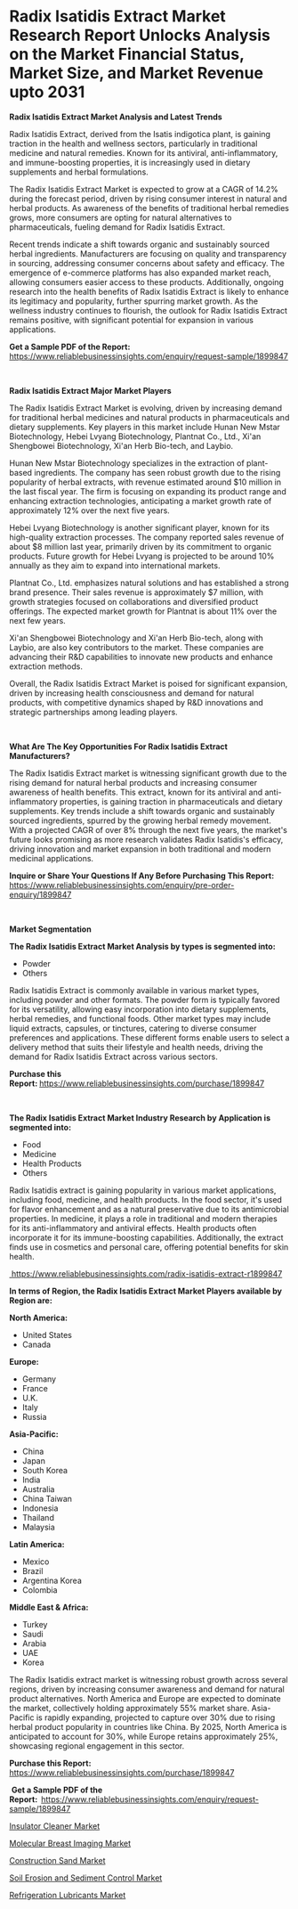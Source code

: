 <p><h1>Radix Isatidis Extract Market Research Report Unlocks Analysis on the Market Financial Status, Market Size, and Market Revenue upto 2031</h1></p><p><strong>Radix Isatidis Extract Market Analysis and Latest Trends</strong></p>
<p><p>Radix Isatidis Extract, derived from the Isatis indigotica plant, is gaining traction in the health and wellness sectors, particularly in traditional medicine and natural remedies. Known for its antiviral, anti-inflammatory, and immune-boosting properties, it is increasingly used in dietary supplements and herbal formulations. </p><p>The Radix Isatidis Extract Market is expected to grow at a CAGR of 14.2% during the forecast period, driven by rising consumer interest in natural and herbal products. As awareness of the benefits of traditional herbal remedies grows, more consumers are opting for natural alternatives to pharmaceuticals, fueling demand for Radix Isatidis Extract.</p><p>Recent trends indicate a shift towards organic and sustainably sourced herbal ingredients. Manufacturers are focusing on quality and transparency in sourcing, addressing consumer concerns about safety and efficacy. The emergence of e-commerce platforms has also expanded market reach, allowing consumers easier access to these products. Additionally, ongoing research into the health benefits of Radix Isatidis Extract is likely to enhance its legitimacy and popularity, further spurring market growth. As the wellness industry continues to flourish, the outlook for Radix Isatidis Extract remains positive, with significant potential for expansion in various applications.</p></p>
<p><strong>Get a Sample PDF of the Report:&nbsp;</strong> <a href="https://www.reliablebusinessinsights.com/enquiry/request-sample/1899847?utm_campaign=1109&utm_medium=2&utm_source=Github&utm_content=ia&utm_term=13112024&utm_id=radix-isatidis-extract">https://www.reliablebusinessinsights.com/enquiry/request-sample/1899847</a></p>
<p>&nbsp;</p>
<p><strong>Radix Isatidis Extract Major Market Players</strong></p>
<p><p>The Radix Isatidis Extract Market is evolving, driven by increasing demand for traditional herbal medicines and natural products in pharmaceuticals and dietary supplements. Key players in this market include Hunan New Mstar Biotechnology, Hebei Lvyang Biotechnology, Plantnat Co., Ltd., Xi'an Shengbowei Biotechnology, Xi'an Herb Bio-tech, and Laybio.</p><p>Hunan New Mstar Biotechnology specializes in the extraction of plant-based ingredients. The company has seen robust growth due to the rising popularity of herbal extracts, with revenue estimated around $10 million in the last fiscal year. The firm is focusing on expanding its product range and enhancing extraction technologies, anticipating a market growth rate of approximately 12% over the next five years.</p><p>Hebei Lvyang Biotechnology is another significant player, known for its high-quality extraction processes. The company reported sales revenue of about $8 million last year, primarily driven by its commitment to organic products. Future growth for Hebei Lvyang is projected to be around 10% annually as they aim to expand into international markets.</p><p>Plantnat Co., Ltd. emphasizes natural solutions and has established a strong brand presence. Their sales revenue is approximately $7 million, with growth strategies focused on collaborations and diversified product offerings. The expected market growth for Plantnat is about 11% over the next few years.</p><p>Xi'an Shengbowei Biotechnology and Xi'an Herb Bio-tech, along with Laybio, are also key contributors to the market. These companies are advancing their R&D capabilities to innovate new products and enhance extraction methods.</p><p>Overall, the Radix Isatidis Extract Market is poised for significant expansion, driven by increasing health consciousness and demand for natural products, with competitive dynamics shaped by R&D innovations and strategic partnerships among leading players.</p></p>
<p>&nbsp;</p>
<p><strong>What Are The Key Opportunities For Radix Isatidis Extract Manufacturers?</strong></p>
<p><p>The Radix Isatidis Extract market is witnessing significant growth due to the rising demand for natural herbal products and increasing consumer awareness of health benefits. This extract, known for its antiviral and anti-inflammatory properties, is gaining traction in pharmaceuticals and dietary supplements. Key trends include a shift towards organic and sustainably sourced ingredients, spurred by the growing herbal remedy movement. With a projected CAGR of over 8% through the next five years, the market's future looks promising as more research validates Radix Isatidis's efficacy, driving innovation and market expansion in both traditional and modern medicinal applications.</p></p>
<p><strong>Inquire or Share Your Questions If Any Before Purchasing This Report:</strong> <a href="https://www.reliablebusinessinsights.com/enquiry/pre-order-enquiry/1899847?utm_campaign=1109&utm_medium=2&utm_source=Github&utm_content=ia&utm_term=13112024&utm_id=radix-isatidis-extract">https://www.reliablebusinessinsights.com/enquiry/pre-order-enquiry/1899847</a></p>
<p>&nbsp;</p>
<p><strong>Market Segmentation</strong></p>
<p><strong>The Radix Isatidis Extract Market Analysis by types is segmented into:</strong></p>
<p><ul><li>Powder</li><li>Others</li></ul></p>
<p><p>Radix Isatidis Extract is commonly available in various market types, including powder and other formats. The powder form is typically favored for its versatility, allowing easy incorporation into dietary supplements, herbal remedies, and functional foods. Other market types may include liquid extracts, capsules, or tinctures, catering to diverse consumer preferences and applications. These different forms enable users to select a delivery method that suits their lifestyle and health needs, driving the demand for Radix Isatidis Extract across various sectors.</p></p>
<p><strong>Purchase this Report:&nbsp;</strong><a href="https://www.reliablebusinessinsights.com/purchase/1899847?utm_campaign=1109&utm_medium=2&utm_source=Github&utm_content=ia&utm_term=13112024&utm_id=radix-isatidis-extract">https://www.reliablebusinessinsights.com/purchase/1899847</a></p>
<p>&nbsp;</p>
<p><strong>The Radix Isatidis Extract Market Industry Research by Application is segmented into:</strong></p>
<p><ul><li>Food</li><li>Medicine</li><li>Health Products</li><li>Others</li></ul></p>
<p><p>Radix Isatidis extract is gaining popularity in various market applications, including food, medicine, and health products. In the food sector, it's used for flavor enhancement and as a natural preservative due to its antimicrobial properties. In medicine, it plays a role in traditional and modern therapies for its anti-inflammatory and antiviral effects. Health products often incorporate it for its immune-boosting capabilities. Additionally, the extract finds use in cosmetics and personal care, offering potential benefits for skin health.</p></p>
<p><a href="https://www.reliablebusinessinsights.com/radix-isatidis-extract-r1899847?utm_campaign=1109&utm_medium=2&utm_source=Github&utm_content=ia&utm_term=13112024&utm_id=radix-isatidis-extract">&nbsp;https://www.reliablebusinessinsights.com/radix-isatidis-extract-r1899847</a></p>
<p><strong>In terms of Region, the Radix Isatidis Extract Market Players available by Region are:</strong></p>
<p>
    <p> <strong> North America: </strong>
        <ul>
            <li>United States</li>
            <li>Canada</li>
        </ul>
        </p> 
    <p> <strong> Europe: </strong>
        <ul>
            <li>Germany</li>
            <li>France</li>
            <li>U.K.</li>
            <li>Italy</li>
            <li>Russia</li>
        </ul>
        </p> 
    <p> <strong> Asia-Pacific: </strong>
        <ul>
            <li>China</li>
            <li>Japan</li>
            <li>South Korea</li>
            <li>India</li>
            <li>Australia</li>
            <li>China Taiwan</li>
            <li>Indonesia</li>
            <li>Thailand</li>
            <li>Malaysia</li>
        </ul>
        </p> 
    <p> <strong> Latin America: </strong>
        <ul>
            <li>Mexico</li>
            <li>Brazil</li>
            <li>Argentina Korea</li>
            <li>Colombia</li>
        </ul>
        </p> 
    <p> <strong> Middle East & Africa: </strong>
        <ul>
            <li>Turkey</li>
            <li>Saudi</li>
            <li>Arabia</li>
            <li>UAE</li>
            <li>Korea</li>
        </ul>
    </p>
    </p>
<p><p>The Radix Isatidis extract market is witnessing robust growth across several regions, driven by increasing consumer awareness and demand for natural product alternatives. North America and Europe are expected to dominate the market, collectively holding approximately 55% market share. Asia-Pacific is rapidly expanding, projected to capture over 30% due to rising herbal product popularity in countries like China. By 2025, North America is anticipated to account for 30%, while Europe retains approximately 25%, showcasing regional engagement in this sector.</p></p>
<p><strong>Purchase this Report: </strong><a href="https://www.reliablebusinessinsights.com/purchase/1899847?utm_campaign=1109&utm_medium=2&utm_source=Github&utm_content=ia&utm_term=13112024&utm_id=radix-isatidis-extract">https://www.reliablebusinessinsights.com/purchase/1899847</a></p>
<p>&nbsp;<strong>Get a Sample PDF of the Report:&nbsp;&nbsp;</strong><a href="https://www.reliablebusinessinsights.com/enquiry/request-sample/1899847?utm_campaign=1109&utm_medium=2&utm_source=Github&utm_content=ia&utm_term=13112024&utm_id=radix-isatidis-extract">https://www.reliablebusinessinsights.com/enquiry/request-sample/1899847</a></p>
<p><strong></strong></p>
<p><p><a href="https://github.com/AshikRahman665/Market-Research-Report-List-1/blob/main/insulator-cleaner-market.md?utm_campaign=1109&utm_medium=2&utm_source=Github&utm_content=ia&utm_term=13112024&utm_id=radix-isatidis-extract">Insulator Cleaner Market</a></p><p><a href="https://issuu.com/reportprime-2/docs/molecular-breast-imaging-market-siz_e3d956456f67d5?utm_campaign=1109&utm_medium=2&utm_source=Github&utm_content=ia&utm_term=13112024&utm_id=radix-isatidis-extract">Molecular Breast Imaging Market</a></p><p><a href="https://www.linkedin.com/pulse/unveiling-market-trends-global-construction-sand-growth-xjj4c?utm_campaign=1109&utm_medium=2&utm_source=Github&utm_content=ia&utm_term=13112024&utm_id=radix-isatidis-extract">Construction Sand Market</a></p><p><a href="https://github.com/edwinseeleyor/Market-Research-Report-List-1/blob/main/soil-erosion-and-sediment-control-market.md?utm_campaign=1109&utm_medium=2&utm_source=Github&utm_content=ia&utm_term=13112024&utm_id=radix-isatidis-extract">Soil Erosion and Sediment Control Market</a></p><p><a href="https://www.linkedin.com/pulse/refrigeration-lubricants-market-global-regional-analysis-lkvuc?utm_campaign=1109&utm_medium=2&utm_source=Github&utm_content=ia&utm_term=13112024&utm_id=radix-isatidis-extract">Refrigeration Lubricants Market</a></p></p>
